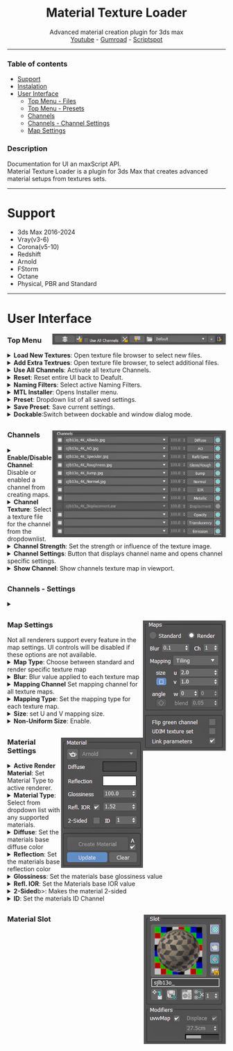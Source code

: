 <h1 align ="center">Material Texture Loader</h1>
<div align="center">Advanced material creation plugin for 3ds max</div>
<div align="center"><a href="https://youtu.be/HqMXw3Hht64?si=ejwyelh94iZaYcg1">Youtube</a> - <a href="https://dmz.gumroad.com/l/ScriptBox">Gumroad</a> - <a href="https://www.scriptspot.com/3ds-max/scripts/script-box">Scriptspot</a></div>

***
### Table of contents
- [Support](#support)
- [Instalation](#instalation)
- [User Interface](#ui)
  - [Top Menu - Files](#ui_topmenu_files)
  - [Top Menu - Presets](#ui_topmenu_presets)
  - [Channels](#ui_channels)
  - [Channels - Channel Settings](#ui_channels_settings)
  - [Map Settings](#uimaps)

### Description <a name="description"></a>
Documentation for UI an maxScript API.  
Material Texture Loader is a plugin for 3ds Max that creates advanced material setups from textures sets.
***


# Support <a name="support"></a>
- 3ds Max 2016-2024
- Vray(v3-6)
- Corona(v5-10)
- Redshift
- Arnold
- FStorm
- Octane
- Physical, PBR and Standard

***
<h1>User Interface</h1><a name="ui"></a>
<img src="images/TopMenu_001.jpg" alt="Top Menu" align="right" width="400"></img>
<h3>Top Menu</h3> <a name="ui_topmenu_files"></a>
<details>
  <summary><b>Load New Textures</b>: Open texture file browser to select new files.</summary>
  
  > You can multi-select any 3ds max supported image files.  
  > Selected files will be place in the Texture Channels dropdown list.  
  > Previously loaded files will be removed.
  > Active Naming Filters will be used to automatically assign textures to Channels.
</details>

<details>
  <summary><b>Add Extra Textrues</b>:  Open texture file browser, to select additional files. </summary>

  > You can multi-select any 3ds max supported image files.  
  > Selected files will be added to the Texture Channels dropdown list.  
  > Active Naming Filters will be used to automatically re-assign textures to Channels.
</details>

<details>
  <summary><b>Use All Channels</b>: Activate all texture Channels.</summary>

  > When materials don't use every texture channel, this will make all Texture Channel available.  
  > Maps that are created in this way are accessable after pressing _Add Material to Compact_ / _Add Material to Slate_.  
  > Maps will be placed adjacent to the material that is created.  
</details>

<details>
  <summary><b>Reset</b>: Reset entire UI back to Deafult.</summary>

  > Selects Default as Preset  
  > Clears all image files from Texture Channels  
  > Clears Material Slot
</details>

<details>
  <summary><b>Naming Filters</b>: Select active Naming Filters.</summary>

  > Naming FIlters are used for automatic Texture Channel selection.  
  > You can activate any combination of listed Naming Filters.  
  > Up to 10 nameFilter files in _nameFilters_ directory will be listed.  
</details>

<details>
  <summary><b>MTL Installer</b>: Opens Installer menu.</summary>

  > Contains Uninstall option and a list of all plugin installation directories.
</details>

<details>
  <summary><b>Preset</b>: Dropdown list of all saved settings.</summary>  
  
  > Switching Presets will change all settings directy.  
  > When Update is active, you can still switch Presets. Material type will be locked to current Material.
</details>

<details>
  <summary><b>Save Preset</b>: Save current settings.</summary>

  > Opens a Preset Name menu, where you can save the Current Settings under the given name.
  > If Preset name already exists, menu will ask if you want to overwrite existing Preset.
</details>

<details>
  <summary><b>Dockable</b>:Switch between dockable and window dialog mode.</summary>
</details>


<h2> </h2>
<img src="images/Channels_001.jpg" alt="Texture Channels" align="right" width="400"></img>
<h3>Channels</h3><a name="ui_channels"></a>
<details>
  <summary><b>Enable/Disable Channel</b>: Disable or enabled a channel from creating maps. </summary>

  > Disabeling channels will disable all other Channel controls.  
  > When disabled no maps are created, even when a texture file is selected in the dropdown list.  
  > Channel will be disabled automatically when a material type does not support the channel.  
  > You can force every channel to be active by checking _Use All Channels_ (see: [Top Menu - Files](#uitopmenu)).  
</details>

<details>
  <summary><b>Channel Texture</b>: Select a texture file for the channel from the dropdownlist.</summary>

  > For selected tecxture files a texture map will be created and connected to the material.
  > Texture files will be available when loaded in with _Load New Textures_ or _Add Extra Textrues_.  
  > Select empty item to deselect any texture file. No map will be created for this channel.  
</details>

<details>
  <summary><b>Channel Strength</b>: Set the strength or influence of the texture image.</summary>

  > Control will be disabled when material type does not have support for Texture Strength.  
</details>

<details>
  <summary><b>Channel Settings</b>: Button that displays channel name and opens channel specific settings.</summary>

  > for Channel Settings see:[Channels - Settings](#ui_channels_settings).  
</details>

<details>
  <summary><b>Show Channel</b>: Show channels texture map in viewport.</summary>

  > Only 1 channel can be displayed. 
  > Only works when a material is created.
</details>


<h2> </h2>
<h3>Channels - Settings</h3><a name="ui_channels_settings"></a>
<details>
  <summary></summary>
</details>


<h2> </h2>
<img src="images/Maps_001.jpg" alt="Texture Channels" align="right"></img>
<h3>Map Settings</h3><a name="ui_maps"></a>
Not all renderers support every feature in the map settings. UI controls will be disabled if these options are not available.

<details>
  <summary><b>Map Type</b>: Choose between standard and render specific texture map</summary>

  > Render specific texture maps will be selected based of the material type selected.  
  > Not all renderers support standard Bitmaps.  
</details>
<details>
  <summary><b>Blur</b>: Blur value applied to each texture map</summary>

  > - Blur is applied to all channels equally. There is no option for channel specifc blur values.  
</details>
<details>
  <summary><b>Mapping Channel</b> Set mapping channel for all texture maps.</summary>
</details>
<details>
  <summary><b>Mapping Type</b>: Set the mapping type for each texture map.</summary>

  > Tile mapping:  
  > Real-world mapping:
  > Tri-planar mapping:
  > Spherical mapping:  
</details>
<details>
  <summary><b>Size</b>: set U and V mapping size.</summary>

  >  
</details>
<details>
  <summary><b>Non-Uniform Size</b>: Enable.</summary>

  >  
</details>


<h2> </h2>
<img src="images/Material_001.jpg" alt="Material" align="right"></img>
<h3>Material Settings</h3><a name="material"></a>
<details>
  <summary><b>Active Render Material</b>: Set Material Type to active renderer.</summary>

  > When active automatically switches Material Type when renderer is changed.  
  > Will de-activate when activating Update and existing material is not compatible will active Renderer.  
</details>
<details>
  <summary><b>Material Type</b>: Select from dropdown list with any supported materials.</summary>

  > De-activates Active Render Material when you select other material type that is compatible with the active renderer.  
</details>
<details>
  <summary><b>Diffuse</b>: Set the materials base diffuse color</summary>  
</details>
<details>
  <summary><b>Reflection</b>: Set the materials base reflection color</summary>  
</details>
<details>
  <summary><b>Glossiness</b>: Set the materials base glossiness value</summary>  
</details>
<details>
  <summary><b>Refl. IOR</b>: Set the Materials base IOR value</summary>  

  > Uncheck checkbox will set IOR value to the materials max IOR value. 
</details>
<details>
  <summary><b>2-Sided</b>b>: Makes the material 2-sided</summary>  

  > Depending on the Material Type an extra 2-sided material is created.
  > With Update active you can switch between 2-sided and not 2-sided. Materials in material editors will be correctly updated.  
  > When Updating a material to being not 2-sided. The old 2-sided material is still applied to existing objects.  
</details>
<details>
  <summary><b>ID</b>: Set the materials ID Channel</summary>  
</details>


<h2> </h2>
<img src="images/Slot_001.jpg" alt="Texture Channels" align="right"></img>
<h3>Material Slot</h3><a name="material"></a>
